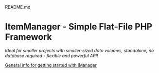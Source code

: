 README.md
# ItemManager - Simple Flat-File PHP Framework
_Ideal for smaller projects with smaller-sized data volumes, standalone, no database required - flexible and powerful API!_

[General info for getting started with IManager](https://bigin1.gitlab.io/imanager-docu/)
